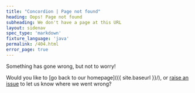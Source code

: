 ```yaml
---
title: "Concordion | Page not found"
heading: Oops! Page not found
subheading: We don't have a page at this URL
layout: sidenav
spec_type: 'markdown'
fixture_language: 'java'
permalink: /404.html
error_page: true
---
```


Something has gone wrong, but not to worry!

Would you like to [go back to our homepage]({{ site.baseurl }}/), or [raise an issue](https://github.com/concordion/concordion-website-2.0/issues/new) to let us know where we went wrong?